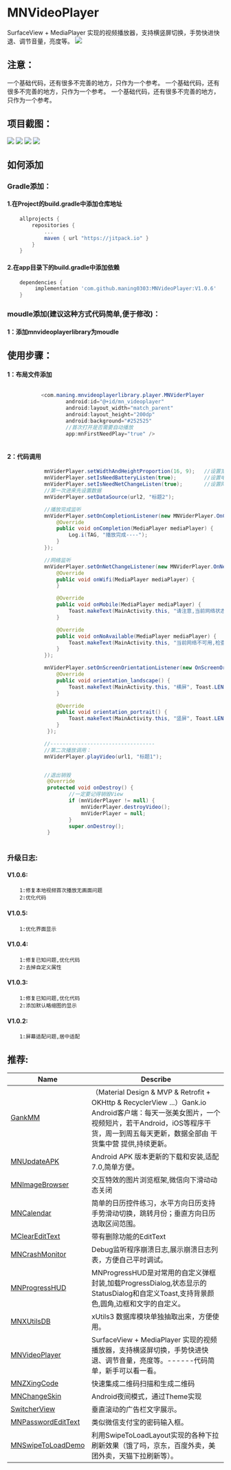 # MNVideoPlayer
SurfaceView + MediaPlayer 实现的视频播放器，支持横竖屏切换，手势快进快退、调节音量，亮度等。
[![](https://jitpack.io/v/maning0303/MNVideoPlayer.svg)](https://jitpack.io/#maning0303/MNVideoPlayer)

## 注意：
一个基础代码，还有很多不完善的地方，只作为一个参考。
一个基础代码，还有很多不完善的地方，只作为一个参考。
一个基础代码，还有很多不完善的地方，只作为一个参考。

## 项目截图：

![](https://github.com/maning0303/MNVideoPlayer/raw/master/screenshots/001.png)
![](https://github.com/maning0303/MNVideoPlayer/raw/master/screenshots/002.png)
![](https://github.com/maning0303/MNVideoPlayer/raw/master/screenshots/003.jpg)
![](https://github.com/maning0303/MNVideoPlayer/raw/master/screenshots/004.jpg)


## 如何添加
### Gradle添加：
#### 1.在Project的build.gradle中添加仓库地址
``` gradle
	allprojects {
		repositories {
			...
			maven { url "https://jitpack.io" }
		}
	}
```

#### 2.在app目录下的build.gradle中添加依赖
``` gradle
	dependencies {
	     implementation 'com.github.maning0303:MNVideoPlayer:V1.0.6'
	}
```

### moudle添加(建议这种方式代码简单,便于修改)：
#### 1：添加mnvideoplayerlibrary为moudle

## 使用步骤：
#### 1：布局文件添加
``` java

           <com.maning.mnvideoplayerlibrary.player.MNViderPlayer
                   android:id="@+id/mn_videoplayer"
                   android:layout_width="match_parent"
                   android:layout_height="200dp"
                   android:background="#252525"
                   //首次打开是否需要自动播放
                   app:mnFirstNeedPlay="true" />
                
```

#### 2：代码调用
``` java
            mnViderPlayer.setWidthAndHeightProportion(16, 9);   //设置宽高比
            mnViderPlayer.setIsNeedBatteryListen(true);         //设置电量监听
            mnViderPlayer.setIsNeedNetChangeListen(true);       //设置网络监听
            //第一次进来先设置数据
            mnViderPlayer.setDataSource(url2, "标题2");

            //播放完成监听
            mnViderPlayer.setOnCompletionListener(new MNViderPlayer.OnCompletionListener() {
                @Override
                public void onCompletion(MediaPlayer mediaPlayer) {
                    Log.i(TAG, "播放完成----");
                }
            });

            //网络监听
            mnViderPlayer.setOnNetChangeListener(new MNViderPlayer.OnNetChangeListener() {
                @Override
                public void onWifi(MediaPlayer mediaPlayer) {
                }

                @Override
                public void onMobile(MediaPlayer mediaPlayer) {
                    Toast.makeText(MainActivity.this, "请注意,当前网络状态切换为3G/4G网络", Toast.LENGTH_LONG).show();
                }

                @Override
                public void onNoAvailable(MediaPlayer mediaPlayer) {
                    Toast.makeText(MainActivity.this, "当前网络不可用,检查网络设置", Toast.LENGTH_LONG).show();
                }
            });

            mnViderPlayer.setOnScreenOrientationListener(new OnScreenOrientationListener() {
                @Override
                public void orientation_landscape() {
                    Toast.makeText(MainActivity.this, "横屏", Toast.LENGTH_SHORT).show();
                }

                @Override
                public void orientation_portrait() {
                    Toast.makeText(MainActivity.this, "竖屏", Toast.LENGTH_SHORT).show();
                }
             });

            //----------------------------------
            //第二次播放调用：
            mnViderPlayer.playVideo(url1, "标题1");


            //退出销毁
             @Override
             protected void onDestroy() {
                    //一定要记得销毁View
                    if (mnViderPlayer != null) {
                        mnViderPlayer.destroyVideo();
                        mnViderPlayer = null;
                    }
                    super.onDestroy();
             }
            
```

### 升级日志:
#### V1.0.6:
        1:修复本地视频首次播放无画面问题
        2:优化代码

#### V1.0.5:
        1:优化界面显示

#### V1.0.4:
        1:修复已知问题,优化代码
        2:去掉自定义属性

#### V1.0.3:
        1:修复已知问题,优化代码
        2:添加默认略缩图的显示

#### V1.0.2:
        1:屏幕适配问题,居中适配


## 推荐:
Name | Describe |
--- | --- |
[GankMM](https://github.com/maning0303/GankMM) | （Material Design & MVP & Retrofit + OKHttp & RecyclerView ...）Gank.io Android客户端：每天一张美女图片，一个视频短片，若干Android，iOS等程序干货，周一到周五每天更新，数据全部由 干货集中营 提供,持续更新。 |
[MNUpdateAPK](https://github.com/maning0303/MNUpdateAPK) | Android APK 版本更新的下载和安装,适配7.0,简单方便。 |
[MNImageBrowser](https://github.com/maning0303/MNImageBrowser) | 交互特效的图片浏览框架,微信向下滑动动态关闭 |
[MNCalendar](https://github.com/maning0303/MNCalendar) | 简单的日历控件练习，水平方向日历支持手势滑动切换，跳转月份；垂直方向日历选取区间范围。 |
[MClearEditText](https://github.com/maning0303/MClearEditText) | 带有删除功能的EditText |
[MNCrashMonitor](https://github.com/maning0303/MNCrashMonitor) | Debug监听程序崩溃日志,展示崩溃日志列表，方便自己平时调试。 |
[MNProgressHUD](https://github.com/maning0303/MNProgressHUD) | MNProgressHUD是对常用的自定义弹框封装,加载ProgressDialog,状态显示的StatusDialog和自定义Toast,支持背景颜色,圆角,边框和文字的自定义。 |
[MNXUtilsDB](https://github.com/maning0303/MNXUtilsDB) | xUtils3 数据库模块单独抽取出来，方便使用。 |
[MNVideoPlayer](https://github.com/maning0303/MNVideoPlayer) | SurfaceView + MediaPlayer 实现的视频播放器，支持横竖屏切换，手势快进快退、调节音量，亮度等。------代码简单，新手可以看一看。 |
[MNZXingCode](https://github.com/maning0303/MNZXingCode) | 快速集成二维码扫描和生成二维码 |
[MNChangeSkin](https://github.com/maning0303/MNChangeSkin) | Android夜间模式，通过Theme实现 |
[SwitcherView](https://github.com/maning0303/SwitcherView) | 垂直滚动的广告栏文字展示。 |
[MNPasswordEditText](https://github.com/maning0303/MNPasswordEditText) | 类似微信支付宝的密码输入框。 |
[MNSwipeToLoadDemo](https://github.com/maning0303/MNSwipeToLoadDemo) | 利用SwipeToLoadLayout实现的各种下拉刷新效果（饿了吗，京东，百度外卖，美团外卖，天猫下拉刷新等）。 |

